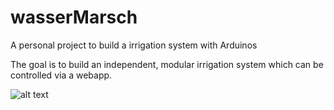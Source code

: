# wasserMarsch
A personal project to build a irrigation system with Arduinos

The goal is to build an independent, modular irrigation system which can be controlled via a webapp.

![alt text](https://images.unsplash.com/photo-1593642532454-e138e28a63f4?ixid=MnwxMjA3fDF8MHxwaG90by1wYWdlfHx8fGVufDB8fHx8&ixlib=rb-1.2.1&auto=format&fit=crop&w=1050&q=80)
